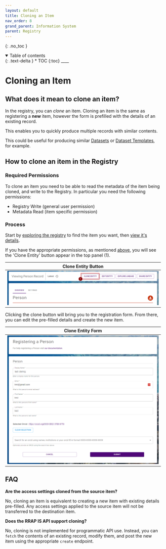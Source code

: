 ```yaml
---
layout: default
title: Cloning an Item
nav_order: 8
grand_parent: Information System
parent: Registry
---
```


{: .no_toc }

<details  open markdown="block">
  <summary>
    Table of contents
  </summary>
{: .text-delta }
* TOC
{:toc}
____
</details>

# Cloning an Item

## What does it mean to clone an item?

In the registry, you can _clone_ an item. Cloning an item is the same as registering a **new** item, however the form is prefilled with the details of an existing record.

This enables you to quickly produce multiple records with similar contents.

This could be useful for producing similar [Datasets](../../data-store/overview) or [Dataset Templates](../registering-model-runs/model-workflow-configuration#dataset-template), for example.

## How to clone an item in the Registry

### Required Permissions

To clone an item you need to be able to read the metadata of the item being cloned, and write to the Registry. In particular you need the following permissions:

-   Registry Write (general user permission)
-   Metadata Read (item specific permission)

### Process

Start by [exploring the registry](./exploring_the_registry) to find the item you want, then [view it's details](./exploring_the_registry#viewing-records).

If you have the appropriate permissions, as mentioned [above](#required-permissions), you will see the 'Clone Entity' button appear in the top panel (1).

|                                     Clone Entity Button                                      |
| :------------------------------------------------------------------------------------------: |
| <img src="../../../assets/images/registry/clone_item_button.png" alt="drawing" width="800"/> |

Clicking the clone button will bring you to the registration form. From there, you can edit the pre-filled details and create the new item.

|                                     Clone Entity Form                                      |
| :----------------------------------------------------------------------------------------: |
| <img src="../../../assets/images/registry/clone_item_form.png" alt="drawing" width="800"/> |

## FAQ

**Are the access settings cloned from the source item?**

No, cloning an item is equivalent to creating a new item with existing details pre-filled. Any access settings applied to the source item will not be transferred to the destination item.

**Does the RRAP IS API support cloning?**

No, cloning is not implemented for programmatic API use. Instead, you can `fetch` the contents of an existing record, modify them, and post the new item using the appropriate `create` endpoint.
